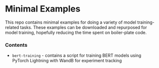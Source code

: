 # Minimal Examples
This repo contains minimal examples for doing a variety of model training-related tasks. These examples can be downloaded and repurposed for model training, hopefully reducing the time spent on boiler-plate code. 

### Contents
- `bert-training` - contains a script for training BERT models using PyTorch Lightning with WandB for experiment tracking
